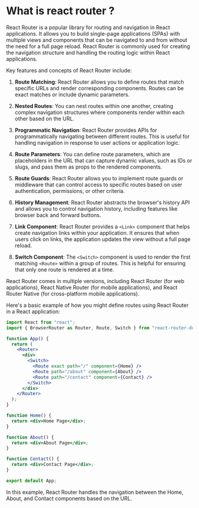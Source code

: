# What is react router ?

React Router is a popular library for routing and navigation in React applications. It allows you to build single-page applications (SPAs) with multiple views and components that can be navigated to and from without the need for a full page reload. React Router is commonly used for creating the navigation structure and handling the routing logic within React applications.

Key features and concepts of React Router include:

1. **Route Matching**: React Router allows you to define routes that match specific URLs and render corresponding components. Routes can be exact matches or include dynamic parameters.

2. **Nested Routes**: You can nest routes within one another, creating complex navigation structures where components render within each other based on the URL.

3. **Programmatic Navigation**: React Router provides APIs for programmatically navigating between different routes. This is useful for handling navigation in response to user actions or application logic.

4. **Route Parameters**: You can define route parameters, which are placeholders in the URL that can capture dynamic values, such as IDs or slugs, and pass them as props to the rendered components.

5. **Route Guards**: React Router allows you to implement route guards or middleware that can control access to specific routes based on user authentication, permissions, or other criteria.

6. **History Management**: React Router abstracts the browser's history API and allows you to control navigation history, including features like browser back and forward buttons.

7. **Link Component**: React Router provides a `<Link>` component that helps create navigation links within your application. It ensures that when users click on links, the application updates the view without a full page reload.

8. **Switch Component**: The `<Switch>` component is used to render the first matching `<Route>` within a group of routes. This is helpful for ensuring that only one route is rendered at a time.

React Router comes in multiple versions, including React Router (for web applications), React Native Router (for mobile applications), and React Router Native (for cross-platform mobile applications).

Here's a basic example of how you might define routes using React Router in a React application:

```jsx
import React from "react";
import { BrowserRouter as Router, Route, Switch } from "react-router-dom";

function App() {
  return (
    <Router>
      <div>
        <Switch>
          <Route exact path="/" component={Home} />
          <Route path="/about" component={About} />
          <Route path="/contact" component={Contact} />
        </Switch>
      </div>
    </Router>
  );
}

function Home() {
  return <div>Home Page</div>;
}

function About() {
  return <div>About Page</div>;
}

function Contact() {
  return <div>Contact Page</div>;
}

export default App;
```

In this example, React Router handles the navigation between the Home, About, and Contact components based on the URL.
